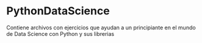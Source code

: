 # PythonDataScience
Contiene archivos con ejercicios que ayudan a un principiante en el mundo de Data Science con Python y sus librerias
